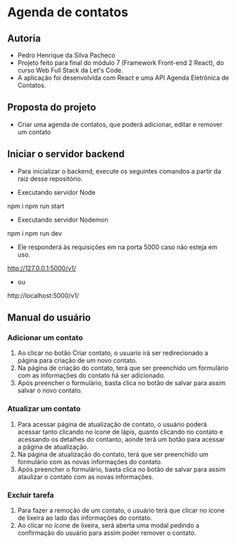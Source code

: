 # Agenda de contatos

## Autoria

- Pedro Henrique da Silva Pacheco
- Projeto feito para final do módulo 7 (Framework Front-end 2 React), do curso Web Full Stack da Let's Code.
- A aplicação foi desenvolvida com React e uma API Agenda Eletrônica de Contatos.

## Proposta do projeto

- Criar uma agenda de contatos, que poderá adicionar, editar e remover um contato

## Iniciar o servidor backend

- Para inicializar o backend, execute os seguintes comandos a partir da raiz desse repositório.

- Executando servidor Node

npm i
npm run start

- Executando servidor Nodemon

npm i
npm run dev

- Ele responderá às requisições em na porta 5000 caso não esteja em uso.

http://127.0.0.1:5000/v1/

- ou

http://localhost:5000/v1/

## Manual do usuário

### Adicionar um contato

1. Ao clicar no botão Criar contato, o usuario irá ser redirecionado a página para criação de um novo contato.
2. Na página de criação do contato, terá que ser preenchido um formulário com as informações do contato há ser adicionado.
3. Após preencher o formulário, basta clica no botão de salvar para assim salvar o novo contato.

### Atualizar um contato

1. Para acessar página de atualização de contato, o usuário poderá acessar tanto clicando no ícone de lápis, quanto clicando no contato e acessando os detalhes do contanto, aonde terá um botão para acessar a página de atualização.
2. Na página de atualização do contato, terá que ser preenchido um formulário com as novas informações do contato.
3. Após preencher o formulário, basta clica no botão de salvar para assim ataulizar o contato com as novas informações.

### Excluir tarefa

1. Para fazer a remoção de um contato, o usuário terá que clicar no ícone de lixeira ao lado das informações do contato.
2. Ao clicar no ícone de lixeira, será aberta uma modal pedindo a confirmação do usuário para assim poder remover o contato.


